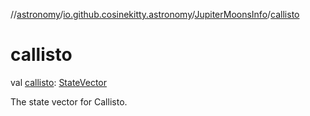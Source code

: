 //[astronomy](../../../index.md)/[io.github.cosinekitty.astronomy](../index.md)/[JupiterMoonsInfo](index.md)/[callisto](callisto.md)

# callisto

val [callisto](callisto.md): [StateVector](../-state-vector/index.md)

The state vector for Callisto.
